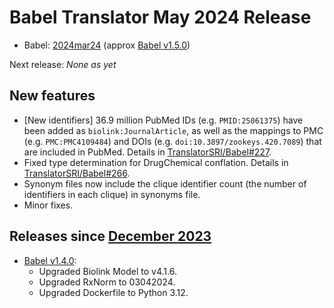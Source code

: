 # Babel Translator May 2024 Release

- Babel: [2024mar24](https://stars.renci.org/var/babel_outputs/2024mar24/) (approx
  [Babel v1.5.0](https://github.com/TranslatorSRI/Babel/releases/tag/v1.5.0))

Next release: _None as yet_

## New features
* [New identifiers] 36.9 million PubMed IDs (e.g. `PMID:25061375`) have been added as `biolink:JournalArticle`, as well as
  the mappings to PMC (e.g. `PMC:PMC4109484`) and DOIs (e.g. `doi:10.3897/zookeys.420.7089`) that are included in PubMed.
  Details in [TranslatorSRI/Babel#227](https://github.com/TranslatorSRI/Babel/pull/227).
* Fixed type determination for DrugChemical conflation. Details in
  [TranslatorSRI/Babel#266](https://github.com/TranslatorSRI/Babel/pull/266).
* Synonym files now include the clique identifier count (the number of identifiers in each clique) in synonyms file.
* Minor fixes.

## Releases since [December 2023](TranslatorDecember2023)
* [Babel v1.4.0](https://github.com/TranslatorSRI/Babel/releases/tag/v1.4.0):
  * Upgraded Biolink Model to v4.1.6.
  * Upgraded RxNorm to 03042024.
  * Upgraded Dockerfile to Python 3.12.
